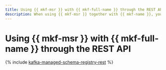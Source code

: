 ```yaml
---
title: Using {{ mkf-msr }} with {{ mkf-full-name }} through the REST API
description: When using {{ mkf-msr }} together with {{ mkf-name }}, you can manage data schemas, producers, and consumers using the REST API.
---
```


# Using {{ mkf-msr }} with {{ mkf-full-name }} through the REST API

{% include [kafka-managed-schema-registry-rest](../../_tutorials/dataplatform/kafka/kafka-managed-schema-registry-rest.md) %}
